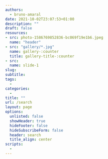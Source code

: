 ```yaml
---
authors:
  - bruno-amaral
date: 2021-10-02T23:07:53+01:00
description: ""
draft: false
resources: 
- src: photo-1586769852836-bc069f19e1b6.jpeg
  name: "header"
- src: "gallery/*.jpg"
  name: gallery-:counter
  title: gallery-title-:counter
- src:
  name: slide-1
slug:
subtitle: 
tags: 
  - 
categories: 
  - 
title: ""
url: /search
layout: page
options:
  unlisted: false
  showHeader: true
  hideFooter: false
  hideSubscribeForm: false
  header: search
  title_align: center
scripts:
  -
---
```

